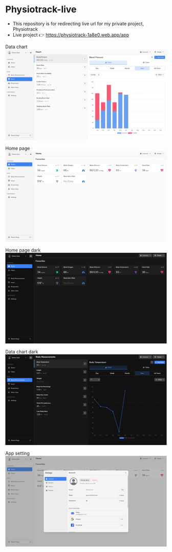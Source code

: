 # Physiotrack-live

- This repository is for redirecting live url for my private project, Physiotrack 
- Live project 👉 https://physiotrack-1a8e0.web.app/app

Data chart
![Data chart](https://github.com/YakuBrangJa/Physiotrack-live/blob/main/screenshots/data_chart_light.jpeg?raw=true)

Home page 
![Home page](https://github.com/YakuBrangJa/Physiotrack-live/blob/main/screenshots/home_light.jpeg?raw=true)

Home page dark
![Home page](https://github.com/YakuBrangJa/Physiotrack-live/blob/main/screenshots/home_dark.jpeg?raw=true)

Data chart dark
![Data chart](https://github.com/YakuBrangJa/Physiotrack-live/blob/main/screenshots/data_chart_dark.jpeg?raw=true)

App setting
![Data chart](https://github.com/YakuBrangJa/Physiotrack-live/blob/main/screenshots/app_setting.jpeg?raw=true)

